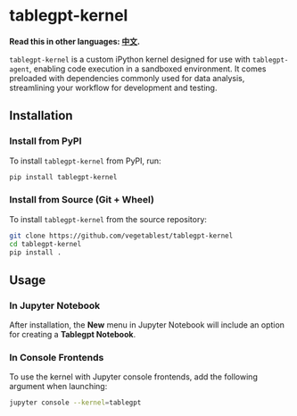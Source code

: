 # tablegpt-kernel  
**Read this in other languages: [中文](README-zh.md).**

`tablegpt-kernel` is a custom iPython kernel designed for use with `tablegpt-agent`, enabling code execution in a sandboxed environment. It comes preloaded with dependencies commonly used for data analysis, streamlining your workflow for development and testing.  

## Installation  

### Install from PyPI  
To install `tablegpt-kernel` from PyPI, run:  
```bash  
pip install tablegpt-kernel  
```  

### Install from Source (Git + Wheel)  
To install `tablegpt-kernel` from the source repository:  
```bash  
git clone https://github.com/vegetablest/tablegpt-kernel  
cd tablegpt-kernel  
pip install .  
```  

## Usage  

### In Jupyter Notebook  
After installation, the **New** menu in Jupyter Notebook will include an option for creating a **Tablegpt Notebook**.  

### In Console Frontends  
To use the kernel with Jupyter console frontends, add the following argument when launching:  
```bash  
jupyter console --kernel=tablegpt
```  
